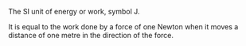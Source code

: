The SI unit of energy or work, symbol J.

It is equal to the work done by a force of one Newton when it moves a
distance of one metre in the direction of the force.
